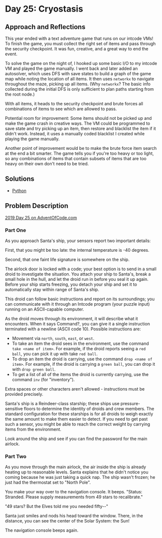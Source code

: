 # Day 25: Cryostasis

## Approach and Reflections

This year ended with a text adventure game that runs on our intcode VMs! To
finish the game, you must collect the right set of items and pass through the
security checkpoint. It was fun, creative, and a great way to end the event.

To solve the game on the night of, I hooked up some basic I/O to my intcode VM
and played the game manually. I went back and later added an autosolver, which
uses DFS with save states to build a graph of the game map while noting the
location of all items. It then uses `networkx` to navigate throughout the
maze, picking up all items. (Why `networkx`? The basic info collected during
the initial DFS is only sufficient to plan paths starting from the root node.)

With all items, it heads to the security checkpoint and brute forces all
combinations of items to see which are allowed to pass.

Potential room for improvement: Some items should not be picked up and make
the game crash in creative ways. The VM could be programmed to save state and
try picking up an item, then restore and blacklist the item if it didn't
work. Instead, it uses a manually coded blacklist I created while playing the
game manually.

Another point of improvement would be to make the brute force item search at
the end a bit smarter. The game tells you if you're too heavy or too light,
so any combinations of items that contain subsets of items that are too heavy
on their own don't need to be tried.

## Solutions

- [Python](./python_day25/day25.py)

## Problem Description

[2019 Day 25 on AdventOfCode.com](https://adventofcode.com/2019/day/25)

### Part One

As you approach Santa's ship, your sensors report two important details:

First, that you might be too late: the internal temperature is -40 degrees.

Second, that one faint life signature is somewhere on the ship.

The airlock door is locked with a code; your best option is to send in a small
droid to investigate the situation. You attach your ship to Santa's, break
a small hole in the hull, and let the droid run in before you seal it up
again. Before your ship starts freezing, you detach your ship and set it to
automatically stay within range of Santa's ship.

This droid can follow basic instructions and report on its surroundings; you
can communicate with it through an Intcode program (your puzzle input) running
on an ASCII-capable computer.

As the droid moves through its environment, it will describe what it
encounters. When it says Command?, you can give it a single instruction
terminated with a newline (ASCII code 10). Possible instructions are:

- Movement via `north`, `south`, `east`, or `west`.
- To take an item the droid sees in the environment, use the command `take <name of item>`. For example, if the droid reports seeing a `red ball`, you
  can pick it up with take `red ball`.
- To drop an item the droid is carrying, use the command `drop <name of item>`. For example, if the droid is carrying a `green ball`, you can drop
  it with `drop green ball`.
- To get a list of all of the items the droid is currently carrying, use the
  command `inv` (for "inventory").

Extra spaces or other characters aren't allowed - instructions must be
provided precisely.

Santa's ship is a Reindeer-class starship; these ships use pressure-sensitive
floors to determine the identity of droids and crew members. The standard
configuration for these starships is for all droids to weigh exactly the same
amount to make them easier to detect. If you need to get past such a sensor,
you might be able to reach the correct weight by carrying items from the
environment.

Look around the ship and see if you can find the password for the main
airlock.

### Part Two

As you move through the main airlock, the air inside the ship is already
heating up to reasonable levels. Santa explains that he didn't notice you
coming because he was just taking a quick nap. The ship wasn't frozen; he just
had the thermostat set to "North Pole".

You make your way over to the navigation console. It beeps. "Status: Stranded.
Please supply measurements from 49 stars to recalibrate."

"49 stars? But the Elves told me you needed fifty--"

Santa just smiles and nods his head toward the window. There, in the distance,
you can see the center of the Solar System: the Sun!

The navigation console beeps again.
